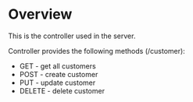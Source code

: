 # Overview

This is the controller used in the server.

Controller provides the following methods (/customer):
 - GET - get all customers
 - POST - create customer
 - PUT - update customer
 - DELETE - delete customer
